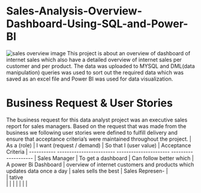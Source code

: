 # Sales-Analysis-Overview-Dashboard-Using-SQL-and-Power-BI
![sales overview image](https://user-images.githubusercontent.com/91481737/218204803-85ed1586-2c06-4fb8-892b-037945ecd99c.PNG)
This project is about an overview of dashboard of internet sales which also have a detailed overview of internet sales per customer and per product.
The data was uploaded to MYSQL and DML(data manipulation) queries was used to sort out the required data which was saved as an excel file and Power BI was used for data visualization.  

# Business Request & User Stories
The business request for this data analyst project was an executive sales report for sales managers. Based on the request that was made from the business we following user stories were defined to fulfill delivery and ensure that acceptance criteria’s were maintained throughout the project.
| As a (role) | I want (request / demand) | So that I (user value) | Acceptance Criteria
| -----------  ------------------------    ----------------------   --------------------
| Sales Manager |  To get a dashboard   | Can follow better which | A power Bi Dashboard 
|                  overview of internet   customers and products    which updates data once a day
|                  sales                  sells the best
| Sales Represen- |                                  
| tative                
|
|
|
|
|
|
|
